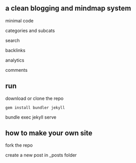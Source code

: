 ## a clean blogging and mindmap system 
 
minimal code

categories and subcats

search 

backlinks 

analytics 

comments 

## run 

download or clone the repo

`gem install bundler jekyll`

bundle exec jekyll serve

## how to make your own site

fork the repo 

create a new post in _posts folder 

